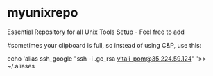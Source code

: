 # myunixrepo
Essential Repository for all Unix Tools Setup - Feel free to add 

#sometimes your clipboard is full, so instead of using C&P, use this:

echo 'alias ssh_google "ssh -i .gc_rsa vitali_pom@35.224.59.124" '>> ~/.aliases 
